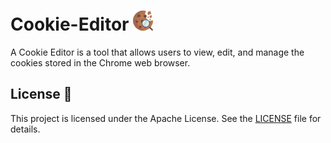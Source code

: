 # Cookie-Editor ![Logo](cookie-editor/static/assets/icons/icon32.png)

A Cookie Editor is a tool that allows users to view, edit, and manage the cookies stored in the Chrome web browser.

## License 🔑

This project is licensed under the Apache License. See the [LICENSE](LICENSE) file for details.
